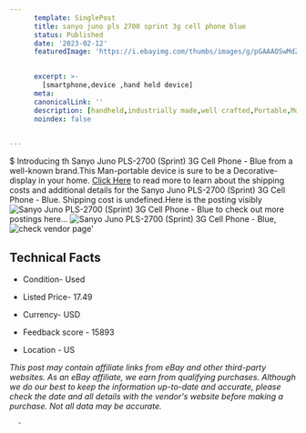 ```yaml
---
      template: SinglePost
      title: sanyo juno pls 2700 sprint 3g cell phone blue
      status: Published
      date: '2023-02-12'
      featuredImage: 'https://i.ebayimg.com/thumbs/images/g/pGAAAOSwMdZjI3mi/s-l225.jpg'
       

      excerpt: >-
        [smartphone,device ,hand held device]
      meta:
      canonicalLink: ''
      description: [handheld,industrially made,well crafted,Portable,Mobile,Compact,Convenient,Lightweight,Maneuverable,Man-portable,Miniature,Carriable,Hand-held,Light,Holdable,Transportable,Mobile device,Pocket-sized,On-the-go,Wireless,Cordless,Compact size,Convenient size, smartphone,device ,hand held device]
      noindex: false
      

---
```

$
      Introducing th Sanyo Juno PLS-2700 (Sprint) 3G Cell Phone - Blue from a well-known brand.This Man-portable device  is sure to be a Decorative-display in your home. [Click Here](https://www.ebay.com/itm/144718208584?hash=item21b1e09e48%3Ag%3ApGAAAOSwMdZjI3mi&mkevt=1&mkcid=1&mkrid=711-53200-19255-0&campid=%253CePNCampaignId%253E&customid=%253CreferenceId%253E&toolid=10049) to read more to learn about the shipping costs and additional details for the Sanyo Juno PLS-2700 (Sprint) 3G Cell Phone - Blue. Shipping cost is undefined.Here is the posting visibly ![Sanyo Juno PLS-2700 (Sprint) 3G Cell Phone - Blue](https://i.ebayimg.com/thumbs/images/g/pGAAAOSwMdZjI3mi/s-l225.jpg) to check out more postings here... ![Sanyo Juno PLS-2700 (Sprint) 3G Cell Phone - Blue](https://i.ebayimg.com/images/g/pGAAAOSwMdZjI3mi/s-l1600.jpg), ![check vendor page](https://origin-galleryplus.ebayimg.com/ws/web/144718208584_2_0_1/225x225.jpg,https://origin-galleryplus.ebayimg.com/ws/web/144718208584_3_0_1/225x225.jpg,https://origin-galleryplus.ebayimg.com/ws/web/144718208584_4_0_1/225x225.jpg,https://origin-galleryplus.ebayimg.com/ws/web/144718208584_5_0_1/225x225.jpg)'

      

 ## Technical Facts 



     
      

 - Condition- Used 


      

 - Listed Price- 17.49 


      

 - Currency- USD 


      

 - Feedback score - 15893 


      

 - Location - US 


      
      

 *_This post may contain affiliate links from eBay and other third-party websites. As an eBay affiliate, we earn from qualifying purchases. Although we do our best to keep the information up-to-date and accurate, please check the date and all details with the vendor's website before making a purchase. Not all data may be accurate._*




      -
